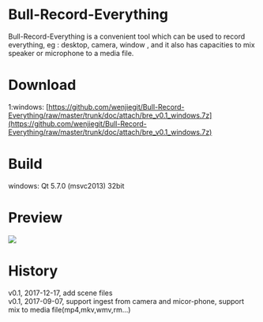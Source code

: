 # Bull-Record-Everything
Bull-Record-Everything is a convenient tool  which can be used to record everything, eg : desktop, camera, window , and it also has capacities to mix speaker or microphone to a media file.

# Download
1:windows: [https://github.com/wenjiegit/Bull-Record-Everything/raw/master/trunk/doc/attach/bre_v0.1_windows.7z](https://github.com/wenjiegit/Bull-Record-Everything/raw/master/trunk/doc/attach/bre_v0.1_windows.7z)

# Build
windows:
Qt 5.7.0 (msvc2013) 32bit

# Preview
![](https://github.com/wenjiegit/Bull-Record-Everything/blob/master/trunk/doc/attach/bre_preview_1.png)

# History
v0.1, 2017-12-17, add scene files<br/>
v0.1, 2017-09-07, support ingest from camera and micor-phone, support mix to media file(mp4,mkv,wmv,rm...)
